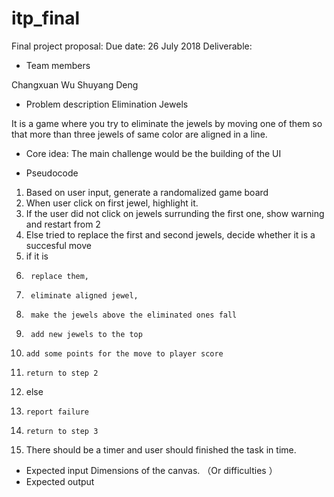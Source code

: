 # itp_final
Final project proposal:
Due date: 26 July 2018
Deliverable:
* Team members

Changxuan Wu 
Shuyang Deng

* Problem description
Elimination Jewels

It is a game where you try to eliminate the jewels by moving one of them so that more than three jewels of same color
are aligned in a line. 

* Core idea: 
The main challenge would be the building of the UI

* Pseudocode
1. Based on user input, generate a randomalized game board
2. When user click on first jewel, highlight it.
3. If the user did not click on jewels surrunding the first one, 
	show warning and restart from 2
4. Else tried to replace the first and second jewels, decide whether it is a succesful move 
5.	if it is
6.		replace them, 
7.		eliminate aligned jewel, 
8.		make the jewels above the eliminated ones fall 
9.		add new jewels to the top
10.		add some points for the move to player score
11.		return to step 2
12.	else
13.		report failure 
14.		return to step 3
15. There should be a timer and user should finished the task in time. 

* Expected input
Dimensions of the canvas. （Or difficulties ）
* Expected output



